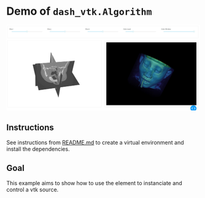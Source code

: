 # Demo of `dash_vtk.Algorithm`

![A demo of the usage-algorithm app](./demo.jpg)

## Instructions

See instructions from [README.md](../../README.md) to create a virtual environment and install the dependencies.

## Goal

This example aims to show how to use the <Algoritm> element to instanciate and control a vtk source.
